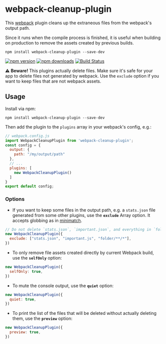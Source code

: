 # webpack-cleanup-plugin

This [webpack](http://webpack.github.io) plugin cleans up the extraneous files
from the webpack's output path.

Since it runs when the compile process is finished, it is useful when building
on production to remove the assets created by previous builds.

```
npm install webpack-cleanup-plugin --save-dev
```

[![npm version](https://img.shields.io/npm/v/webpack-cleanup-plugin.svg?style=flat-square)](https://www.npmjs.com/package/webpack-cleanup-plugin)
[![npm downloads](https://img.shields.io/npm/dm/webpack-cleanup-plugin.svg?style=flat-square)](http://npm-stat.com/charts.html?package=webpack-cleanup-plugin)
[![Build Status](https://img.shields.io/travis/gpbl/webpack-cleanup-plugin.svg?style=flat-square)](https://travis-ci.org/gpbl/webpack-cleanup-plugin)

⚠️ **Beware!** This plugins actually delete files. Make sure it's safe for your app
to delete files not generated by webpack. Use the `exclude` option if you want to
keep files that are not webpack assets.

## Usage

Install via npm:

```
npm install webpack-cleanup-plugin --save-dev
```

Then add the plugin to the `plugins` array in your webpack's config, e.g.:

```js
// webpack.config.js
import WebpackCleanupPlugin from 'webpack-cleanup-plugin';
const config = {
  output: {
    path: "/my/output/path"
  },
  // ...
  plugins: [
    new WebpackCleanupPlugin()
  ]
}
export default config;
```

### Options

* If you want to keep some files in the output path, e.g. a `stats.json` file generated from some other
plugins, use the **`exclude`** Array option. It accepts globbing as in [minimatch](https://github.com/isaacs/minimatch).

```js
// Do not delete `stats.json`, `important.json`, and everything in `folder`
new WebpackCleanupPlugin({
  exclude: ["stats.json", "important.js", "folder/**/*"],
})
```

* To only remove file assets created directly by current Webpack build, use the **`selfOnly`** option:

```js
new WebpackCleanupPlugin({
  selfOnly: true,
})
```

* To mute the console output, use the **`quiet`** option:

```js
new WebpackCleanupPlugin({
  quiet: true,
})
```

* To print the list of the files that will be deleted without actually deleting them, use the **`preview`** option:

```js
new WebpackCleanupPlugin({
  preview: true,
})
```
